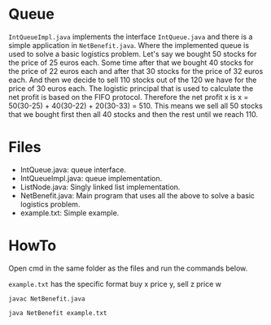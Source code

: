 # Queue
`IntQueueImpl.java` implements the interface `IntQueue.java` and there is a simple application in `NetBenefit.java`. Where the implemented queue is used to solve a basic logistics problem. Let's say we bought 50 stocks for the price of 25 euros each. Some time after that we bought 40 stocks for the price of 22 euros each and after that 30 stocks for the price of 32 euros each. And then we decide to sell 110 stocks out of the 120 we have for the price of 30 euros each. The logistic principal that is used to calculate the net profit is based on the FIFO protocol. Therefore the net profit x is x = 50(30-25) + 40(30-22) + 20(30-33) = 510. This means we sell all 50 stocks that we bought first then all 40 stocks and then the rest until we reach 110.

# Files
* IntQueue.java: queue interface.
* IntQueueImpl.java: queue implementation.
* ListNode.java: Singly linked list implementation.
* NetBenefit.java: Main program that uses all the above to solve a basic logistics problem.
* example.txt: Simple example.

# HowTo
Open cmd in the same folder as the files and run the commands below.

`example.txt` has the specific format buy x price y, sell z price w

`javac NetBenefit.java`

`java NetBenefit example.txt`
